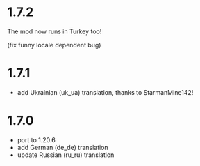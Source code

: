 # 1.7.2

The mod now runs in Turkey too!

(fix funny locale dependent bug)

# 1.7.1

- add Ukrainian (uk_ua) translation, thanks to StarmanMine142!

# 1.7.0

- port to 1.20.6
- add German (de_de) translation
- update Russian (ru_ru) translation